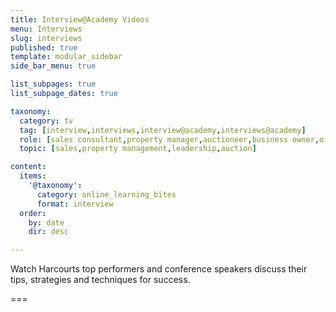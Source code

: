 ```yaml
---
title: Interview@Academy Videos
menu: Interviews
slug: interviews
published: true
template: modular_sidebar
side_bar_menu: true

list_subpages: true
list_subpage_dates: true

taxonomy:
  category: tv
  tag: [interview,interviews,interview@academy,interviews@academy]
  role: [sales consultant,property manager,auctioneer,business owner,office administrator,managers]
  topic: [sales,property management,leadership,auction]

content:
  items:
    '@taxonomy':
      category: online_learning_bites
      format: interview
  order:
    by: date
    dir: desc

---
```


Watch Harcourts top performers and conference speakers discuss their tips, strategies and techniques for success.

===
